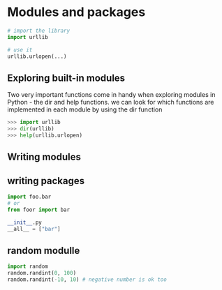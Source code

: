 
# Modules and packages

```py
# import the library
import urllib

# use it
urllib.urlopen(...)
```

## Exploring built-in modules

  Two very important functions come in handy when exploring modules in Python - the dir and help functions.
  we can look for which functions are implemented in each module by using the dir function

```py
>>> import urllib
>>> dir(urllib)
>>> help(urllib.urlopen)
```

## Writing modules

## writing packages

```py
import foo.bar
# or
from foor import bar
```

```py
__init__.py
__all__ = ["bar"]
```

## random modulle

```py
import random
random.randint(0, 100)
random.randint(-10, 10) # negative number is ok too
```
